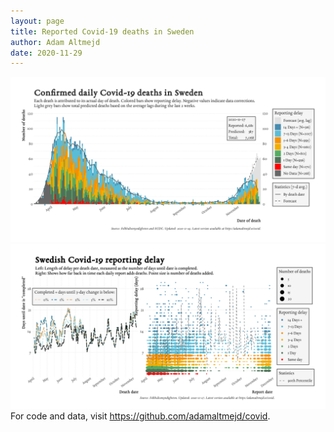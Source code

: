 ```yaml
---
layout: page
title: Reported Covid-19 deaths in Sweden
author: Adam Altmejd
date: 2020-11-29
---
```


![Graph of Swedish Covid-19 deaths with reporting delay.](deaths_lag_sweden_2020-11-29.png "Swedish Covid-19 deaths.")
![Graph of Swedish Covid-19 reporting delay in daily deaths.](lag_trend_sweden_2020-11-29.png "Trend in Swedish Covid-19 mortality reporting delay.")
For code and data, visit <https://github.com/adamaltmejd/covid>.
